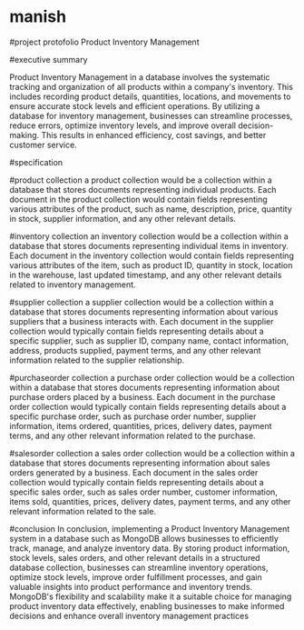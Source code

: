 # manish




#project protofolio Product Inventory Management




#executive summary




Product Inventory Management in a database involves the systematic tracking and organization of all products within a company's inventory. This includes recording product details, quantities, locations, and movements to ensure accurate stock levels and efficient operations. By utilizing a database for inventory management, businesses can streamline processes, reduce errors, optimize inventory levels, and improve overall decision-making. This results in enhanced efficiency, cost savings, and better customer service.



#specification



#product collection
a product collection would be a collection within a database that stores documents representing individual products. Each document in the product collection would contain fields representing various attributes of the product, such as name, description, price, quantity in stock, supplier information, and any other relevant details.




#inventory collection
an inventory collection would be a collection within a database that stores documents representing individual items in inventory. Each document in the inventory collection would contain fields representing various attributes of the item, such as product ID, quantity in stock, location in the warehouse, last updated timestamp, and any other relevant details related to inventory management.



#supplier collection
 a supplier collection would be a collection within a database that stores documents representing information about various suppliers that a business interacts with. Each document in the supplier collection would typically contain fields representing details about a specific supplier, such as supplier ID, company name, contact information, address, products supplied, payment terms, and any other relevant information related to the supplier relationship.


 
 #purchaseorder collection
 a purchase order collection would be a collection within a database that stores documents representing information about purchase orders placed by a business. Each document in the purchase order collection would typically contain fields representing details about a specific purchase order, such as purchase order number, supplier information, items ordered, quantities, prices, delivery dates, payment terms, and any other relevant information related to the purchase.


 
 #salesorder collection
  a sales order collection would be a collection within a database that stores documents representing information about sales orders generated by a business. Each document in the sales order collection would typically contain fields representing details about a specific sales order, such as sales order number, customer information, items sold, quantities, prices, delivery dates, payment terms, and any other relevant information related to the sale.

  
  #conclusion
  In conclusion, implementing a Product Inventory Management system in a database such as MongoDB allows businesses to efficiently track, manage, and analyze inventory data. By storing product information, stock levels, sales orders, and other relevant details in a structured database collection, businesses can streamline inventory operations, optimize stock levels, improve order fulfillment processes, and gain valuable insights into product performance and inventory trends. MongoDB's flexibility and scalability make it a suitable choice for managing product inventory data effectively, enabling businesses to make informed decisions and enhance overall inventory management practices
